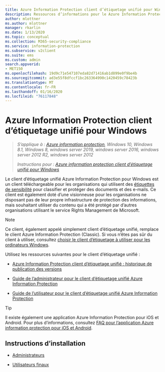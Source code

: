 ```yaml
---
title: Azure Information Protection client d’étiquetage unifié pour Windows
description: Ressources d’informations pour le Azure Information Protection client d’étiquetage unifié pour Windows.
author: mlottner
ms.author: mlottner
manager: rkarlin
ms.date: 1/13/2020
ms.topic: conceptual
ms.collection: M365-security-compliance
ms.service: information-protection
ms.subservice: v2client
ms.suite: ems
ms.custom: admin
search.appverid:
- MET150
ms.openlocfilehash: 19d9c71e547107eda82d71416ab1d899e0f9be4b
ms.sourcegitcommit: ad3e55f8dfccf1bc263364990c1420459c78423b
ms.translationtype: MT
ms.contentlocale: fr-FR
ms.lasthandoff: 01/16/2020
ms.locfileid: "76117848"
---
```

# <a name="azure-information-protection-unified-labeling-client-for-windows"></a>Azure Information Protection client d’étiquetage unifié pour Windows

>*S’applique à : [Azure information protection](https://azure.microsoft.com/pricing/details/information-protection), Windows 10, Windows 8.1, Windows 8, windows server 2019, windows server 2016, windows server 2012 R2, windows server 2012*
>
> *Instructions pour : [Azure information protection client d’étiquetage unifié pour Windows](../faqs.md#whats-the-difference-between-the-azure-information-protection-client-and-the-azure-information-protection-unified-labeling-client)*

Le client d’étiquetage unifié Azure Information Protection pour Windows est un client téléchargeable pour les organisations qui utilisent des [étiquettes de sensibilité](https://docs.microsoft.com/microsoft-365/compliance/sensitivity-labels) pour classifier et protéger des documents et des e-mails. Ce client est également doté d’une visionneuse pour les organisations ne disposant pas de leur propre infrastructure de protection des informations, mais souhaitant utiliser du contenu qui a été protégé par d’autres organisations utilisant le service Rights Management de Microsoft.

> [!NOTE]
> Ce client, également appelé simplement client d’étiquetage unifié, remplace le client Azure Information Protection (Classic). Si vous n’êtes pas sûr du client à utiliser, consultez [choisir le client d’étiquetage à utiliser pour les ordinateurs Windows](use-client.md#choose-which-labeling-client-to-use-for-windows-computers).

Utilisez les ressources suivantes pour le client d’étiquetage unifié :

- [Azure Information Protection client d’étiquetage unifié : historique de publication des versions](unifiedlabelingclient-version-release-history.md)

- [Guide de l’administrateur pour le client d’étiquetage unifié Azure Information Protection](clientv2-admin-guide.md)

- [Guide de l’utilisateur pour le client d’étiquetage unifié Azure Information Protection](clientv2-user-guide.md)

> [!TIP]
> Il existe également une application Azure Information Protection pour iOS et Android. Pour plus d’informations, consultez [FAQ pour l’application Azure information protection pour iOS et Android](mobile-app-faq.md).

## <a name="install-instructions"></a>Instructions d’installation

- [Administrateurs](clientv2-admin-guide-install.md)

- [Utilisateurs finaux](install-unifiedlabelingclient-app.md)
